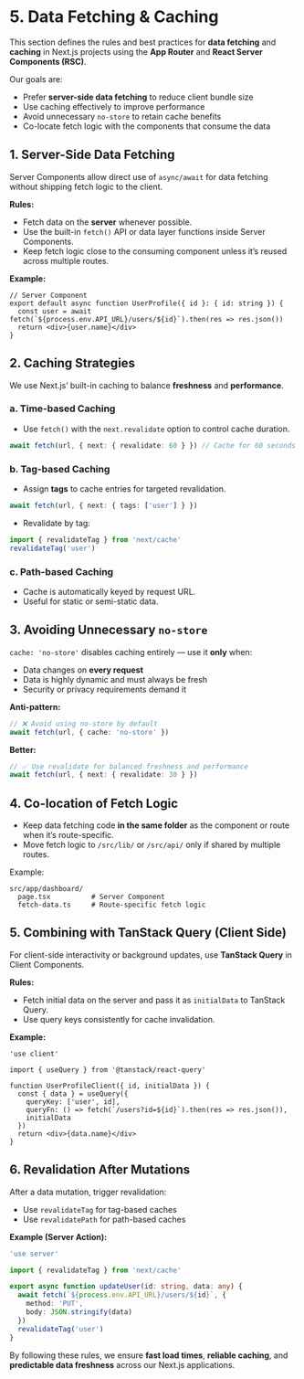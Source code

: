 # 5. Data Fetching & Caching

This section defines the rules and best practices for **data fetching** and **caching** in Next.js projects using the **App Router** and **React Server Components (RSC)**.

Our goals are:
- Prefer **server-side data fetching** to reduce client bundle size
- Use caching effectively to improve performance
- Avoid unnecessary `no-store` to retain cache benefits
- Co-locate fetch logic with the components that consume the data


## 1. Server-Side Data Fetching

Server Components allow direct use of `async/await` for data fetching without shipping fetch logic to the client.

**Rules:**
- Fetch data on the **server** whenever possible.
- Use the built-in `fetch()` API or data layer functions inside Server Components.
- Keep fetch logic close to the consuming component unless it’s reused across multiple routes.

**Example:**

```tsx
// Server Component
export default async function UserProfile({ id }: { id: string }) {
  const user = await fetch(`${process.env.API_URL}/users/${id}`).then(res => res.json())
  return <div>{user.name}</div>
}
````


## 2. Caching Strategies

We use Next.js’ built-in caching to balance **freshness** and **performance**.

### a. Time-based Caching

* Use `fetch()` with the `next.revalidate` option to control cache duration.

```ts
await fetch(url, { next: { revalidate: 60 } }) // Cache for 60 seconds
```

### b. Tag-based Caching

* Assign **tags** to cache entries for targeted revalidation.

```ts
await fetch(url, { next: { tags: ['user'] } })
```

* Revalidate by tag:

```ts
import { revalidateTag } from 'next/cache'
revalidateTag('user')
```

### c. Path-based Caching

* Cache is automatically keyed by request URL.
* Useful for static or semi-static data.


## 3. Avoiding Unnecessary `no-store`

`cache: 'no-store'` disables caching entirely — use it **only** when:

* Data changes on **every request**
* Data is highly dynamic and must always be fresh
* Security or privacy requirements demand it

**Anti-pattern:**

```ts
// ❌ Avoid using no-store by default
await fetch(url, { cache: 'no-store' })
```

**Better:**

```ts
// ✅ Use revalidate for balanced freshness and performance
await fetch(url, { next: { revalidate: 30 } })
```


## 4. Co-location of Fetch Logic

* Keep data fetching code **in the same folder** as the component or route when it’s route-specific.
* Move fetch logic to `/src/lib/` or `/src/api/` only if shared by multiple routes.

Example:

```
src/app/dashboard/
  page.tsx          # Server Component
  fetch-data.ts     # Route-specific fetch logic
```


## 5. Combining with TanStack Query (Client Side)

For client-side interactivity or background updates, use **TanStack Query** in Client Components.

**Rules:**

* Fetch initial data on the server and pass it as `initialData` to TanStack Query.
* Use query keys consistently for cache invalidation.

**Example:**

```tsx
'use client'

import { useQuery } from '@tanstack/react-query'

function UserProfileClient({ id, initialData }) {
  const { data } = useQuery({
    queryKey: ['user', id],
    queryFn: () => fetch(`/users?id=${id}`).then(res => res.json()),
    initialData
  })
  return <div>{data.name}</div>
}
```


## 6. Revalidation After Mutations

After a data mutation, trigger revalidation:

* Use `revalidateTag` for tag-based caches
* Use `revalidatePath` for path-based caches

**Example (Server Action):**

```ts
'use server'

import { revalidateTag } from 'next/cache'

export async function updateUser(id: string, data: any) {
  await fetch(`${process.env.API_URL}/users/${id}`, {
    method: 'PUT',
    body: JSON.stringify(data)
  })
  revalidateTag('user')
}
```


By following these rules, we ensure **fast load times**, **reliable caching**, and **predictable data freshness** across our Next.js applications.
